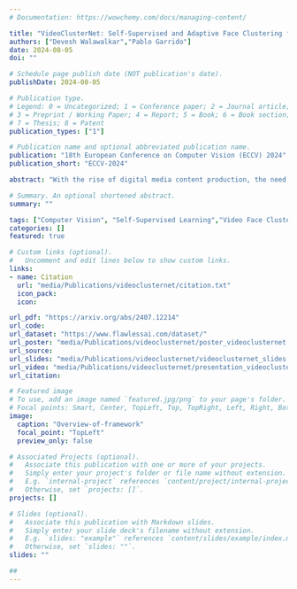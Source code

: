 ```yaml
---
# Documentation: https://wowchemy.com/docs/managing-content/

title: "VideoClusterNet: Self-Supervised and Adaptive Face Clustering for Videos"
authors: ["Devesh Walawalkar","Pablo Garrido"]
date: 2024-08-05
doi: ""

# Schedule page publish date (NOT publication's date).
publishDate: 2024-08-05

# Publication type.
# Legend: 0 = Uncategorized; 1 = Conference paper; 2 = Journal article;
# 3 = Preprint / Working Paper; 4 = Report; 5 = Book; 6 = Book section;
# 7 = Thesis; 8 = Patent
publication_types: ["1"]

# Publication name and optional abbreviated publication name.
publication: "18th European Conference on Computer Vision (ECCV) 2024"
publication_short: "ECCV-2024"

abstract: "With the rise of digital media content production, the need for analyzing movies and TV series episodes to locate the main cast of characters precisely is gaining importance.Specifically, Video Face Clustering aims to group together detected video face tracks with common facial identities. This problem is very challenging due to the large range of pose, expression, appearance, and lighting variations of a given face across video frames. Generic pre-trained Face Identification (ID) models fail to adapt well to the video production domain, given its high dynamic range content and also unique cinematic style. Furthermore, traditional clustering algorithms depend on hyperparameters requiring individual tuning across datasets. In this paper, we present a novel video face clustering approach that learns to adapt a generic face ID model to new video face tracks in a fully self-supervised fashion. We also propose a parameter-free clustering algorithm that is capable of automatically adapting to the finetuned model's embedding space for any input video. Due to the lack of comprehensive movie face clustering benchmarks, we also present a first-of-kind movie dataset: MovieFaceCluster. Our dataset is handpicked by film industry professionals and contains extremely challenging face ID scenarios. Experiments show our method's effectiveness in handling difficult mainstream movie scenes on our benchmark dataset and state-of-the-art performance on traditional TV series datasets."

# Summary. An optional shortened abstract.
summary: ""

tags: ["Computer Vision", "Self-Supervised Learning","Video Face Clustering","Representation Learning"]
categories: []
featured: true

# Custom links (optional).
#   Uncomment and edit lines below to show custom links.
links:
- name: Citation
  url: "media/Publications/videoclusternet/citation.txt"
  icon_pack:
  icon:

url_pdf: "https://arxiv.org/abs/2407.12214"
url_code: 
url_dataset: "https://www.flawlessai.com/dataset/"
url_poster: "media/Publications/videoclusternet/poster_videoclusternet.pdf"
url_source: 
url_slides: "media/Publications/videoclusternet/videoclusternet_slides.pdf"
url_video: "media/Publications/videoclusternet/presentation_videoclusternet.mp4"
url_citation: 

# Featured image
# To use, add an image named `featured.jpg/png` to your page's folder. 
# Focal points: Smart, Center, TopLeft, Top, TopRight, Left, Right, BottomLeft, Bottom, BottomRight.
image: 
  caption: "Overview-of-framework"
  focal_point: "TopLeft"
  preview_only: false

# Associated Projects (optional).
#   Associate this publication with one or more of your projects.
#   Simply enter your project's folder or file name without extension.
#   E.g. `internal-project` references `content/project/internal-project/index.md`.
#   Otherwise, set `projects: []`.
projects: []

# Slides (optional).
#   Associate this publication with Markdown slides.
#   Simply enter your slide deck's filename without extension.
#   E.g. `slides: "example"` references `content/slides/example/index.md`.
#   Otherwise, set `slides: ""`.
slides: ""

## 
---
```

